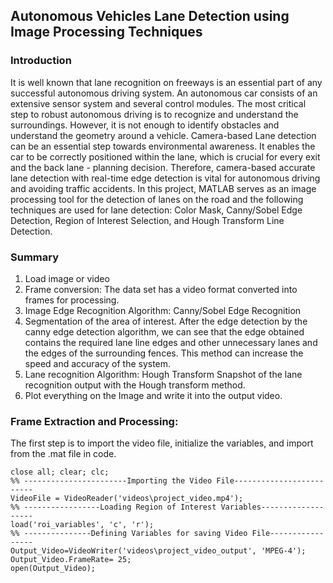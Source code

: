 ## Autonomous Vehicles Lane Detection using Image Processing Techniques

### Introduction
It is well known that lane recognition on freeways is an essential part of any successful autonomous driving system. An autonomous car consists of an extensive sensor system and several control modules. The most critical step to robust autonomous driving is to recognize and understand the surroundings. However, it is not enough to identify obstacles and understand the geometry around a vehicle. Camera-based Lane detection can be an essential step towards environmental awareness. It enables the car to be correctly positioned within the lane, which is crucial for every exit and the back lane - planning decision. Therefore, camera-based accurate lane detection with real-time edge detection is vital for autonomous driving and avoiding traffic accidents.
In this project, MATLAB serves as an image processing tool for the detection of lanes on the road and the following techniques are used for lane detection: Color Mask, Canny/Sobel Edge Detection, Region of Interest Selection, and Hough Transform Line Detection.

### Summary
1.	Load image or video 
2.	Frame conversion:  The data set has a video format converted into frames for processing.
3.	Image Edge Recognition Algorithm: Canny/Sobel Edge Recognition
4.	Segmentation of the area of interest. After the edge detection by the canny edge detection algorithm, we can see that the edge obtained contains the required lane line edges and other unnecessary lanes and the edges of the surrounding fences. This method can increase the speed and accuracy of the system. 
5.	Lane recognition Algorithm: Hough Transform Snapshot of the lane recognition output with the Hough transform method.
6.	Plot everything on the Image and write it into the output video.


### Frame Extraction and Processing:  	
The first step is to import the video file, initialize the variables, and import from the .mat file in code.


    close all; clear; clc;
    %% -----------------------Importing the Video File-------------------------
    VideoFile = VideoReader('videos\project_video.mp4');
    %% -----------------Loading Region of Interest Variables-------------------
    load('roi_variables', 'c', 'r');
    %% ---------------Defining Variables for saving Video File-----------------
    Output_Video=VideoWriter('videos\project_video_output', 'MPEG-4');
    Output_Video.FrameRate= 25;
    open(Output_Video);
